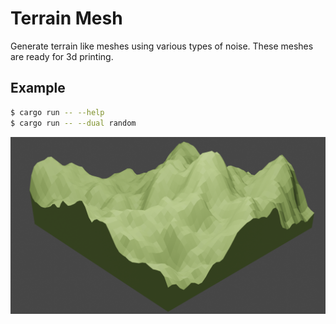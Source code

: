 # Terrain Mesh

Generate terrain like meshes using various types of noise. These meshes are
ready for 3d printing.

## Example

```bash
$ cargo run -- --help
$ cargo run -- --dual random
```

![terrain.png](images/terrain.png)
